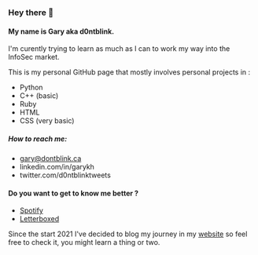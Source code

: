 ### Hey there 👋
#### My name is Gary aka **d0ntblink**.
I'm curently trying to learn as much as I can to work my way into the InfoSec market.

This is my personal GitHub page that mostly involves personal projects in :
* Python
* C++ (basic)
* Ruby
* HTML 
* CSS (very basic)

##### How to reach me:
* gary@dontblink.ca
* linkedin.com/in/garykh
* twitter.com/d0ntblinktweets

#### Do you want to get to know me better ?
* [Spotify](https://open.spotify.com/user/22ttkhngi5b5j5lxmuppwiw7a)
* [Letterboxed](https://letterboxd.com/d0ntblink/)

Since the start 2021 I've decided to blog my journey in my [website](dontblink.ca) so feel free to check it, you might learn a thing or two.
